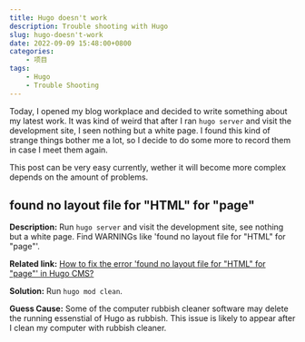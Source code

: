 ```yaml
---
title: Hugo doesn't work
description: Trouble shooting with Hugo 
slug: hugo-doesn't-work
date: 2022-09-09 15:48:00+0800
categories:
    - 项目
tags:
    - Hugo
    - Trouble Shooting
---
```


Today, I opened my blog workplace and decided to write something about my latest work.
It was kind of weird that after I ran `hugo server` and visit the development site,
I seen nothing but a white page. I found this kind of strange things bother me a lot,
so I decide to do some more to record them in case I meet them again.

This post can be very easy currently,
wether it will become more complex depends on the amount of problems.

## found no layout file for "HTML" for "page"

**Description:** Run `hugo server` and visit the development site, see nothing but a white page.
Find WARNINGs like 'found no layout file for "HTML" for "page"'.

**Related link:** [How to fix the error 'found no layout file for "HTML" for "page"' in Hugo CMS?](https://stackoverflow.com/questions/60269683/how-to-fix-the-error-found-no-layout-file-for-html-for-page-in-hugo-cms)

**Solution:** Run `hugo mod clean`.

**Guess Cause:** Some of the computer rubbish cleaner software may delete the running essenstial of Hugo as rubbish.
This issue is likely to appear after I clean my computer with rubbish cleaner.
